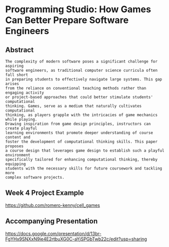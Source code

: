 # Programming Studio: How Games Can Better Prepare Software Engineers

## Abstract
    The complexity of modern software poses a significant challenge for aspiring 
    software engineers, as traditional computer science curricula often fall short 
    in preparing students to effectively navigate large systems. This gap arises 
    from the reliance on conventional teaching methods rather than engaging activity 
    or project-based approaches that could better stimulate students' computational 
    thinking. Games, serve as a medium that naturally cultivates computational
    thinking, as players grapple with the intricacies of game mechanics while playing. 
    Drawing inspiration from game design principles, instructors can create playful 
    learning environments that promote deeper understanding of course content and 
    foster the development of computational thinking skills. This paper proposes 
    a course design that leverages game design to establish such a playful environment
    specifically tailored for enhancing computational thinking, thereby equipping 
    students with the necessary skills for future coursework and tackling more 
    complex software projects.
    
## Week 4 Project Example
https://github.com/romero-kenny/cell_games

## Accompanying Presentation
https://docs.google.com/presentation/d/13br-FgYHx9SNXxN9ie4E2rtbuXG0C-aYjSPGbTwb22c/edit?usp=sharing
